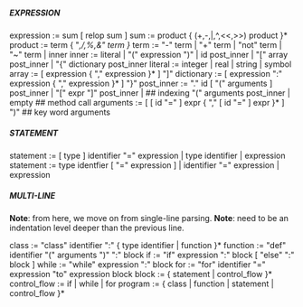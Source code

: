 
##### EXPRESSION ######
expression := sum [ relop sum ]
sum := product { (+,-,|,^,<<,>>) product }*
product := term { "*,/,%,&" term }*
term := "-" term | "+" term | "not" term | "~" term | inner
inner := literal | "(" expression ")" | id post_inner |
"[" array post_inner | "{" dictionary post_inner
literal := integer | real | string | symbol
array := [ expression { "," expression }* ] "]"
dictionary := [ expression ":" expression { "," expression }* ] "}"
post_inner := "." id [ "(" arguments ] post_inner |
"[" expr "]" post_inner | ## indexing
"(" arguments post_inner | empty ## method call
arguments := [ [ id "=" ] expr  { "," [ id "=" ] expr }* ] ")"  ## key word arguments

##### STATEMENT ######
statement := [ type ] identifier "=" expression | type identifier | expression
statement := type identfier [ "=" expression ] | identifier "=" expression | expression

##### MULTI-LINE ###### 
**Note**: from here, we move on from single-line parsing.
**Note**: need to be an indentation level deeper than the previous line.

class := "class" identifier ":" { type identifier | function }*
function := "def" identifier "(" arguments ")" ":" block
if := "if" expression ":" block [ "else" ":" block ]
while := "while" expression ":" block
for := "for" identifier "=" expression "to" expression block
block := { statement | control_flow }*
control_flow := if | while | for
program := { class | function | statement | control_flow }*


